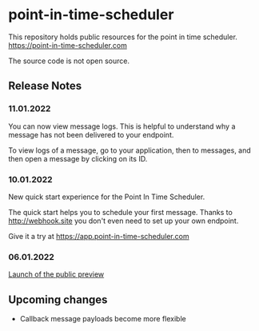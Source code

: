 # point-in-time-scheduler

This repository holds public resources for the point in time scheduler. https://point-in-time-scheduler.com

The source code is not open source.

## Release Notes

### 11.01.2022

You can now view message logs. This is helpful to understand why a message has not been delivered to your endpoint.

To view logs of a message, go to your application, then to messages, and then open a message by clicking on its ID.

### 10.01.2022

New quick start experience for the Point In Time Scheduler.

The quick start helps you to schedule your first message. Thanks to http://webhook.site you don't even need to set up your own endpoint.

Give it a try at https://app.point-in-time-scheduler.com

### 06.01.2022

[Launch of the public preview](https://bahr.dev/2022/01/06/point-in-time-scheduler/)

## Upcoming changes

- Callback message payloads become more flexible
